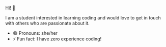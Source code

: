 Hi! 👋 

I am a student interested in learning coding and would love to get in touch with others who are passionate about it. 

- 😄 Pronouns: she/her
- ⚡ Fun fact: I have zero experience coding!
